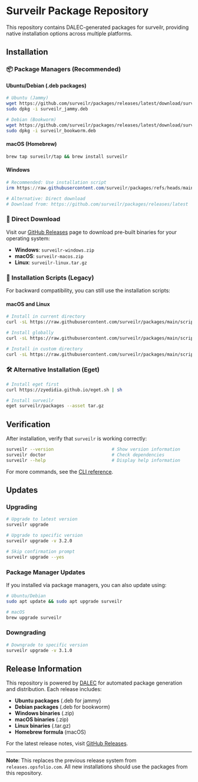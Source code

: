 # Surveilr Package Repository

This repository contains DALEC-generated packages for surveilr, providing native installation options across multiple platforms.

## Installation

### 📦 Package Managers (Recommended)

#### Ubuntu/Debian (.deb packages)

```bash
# Ubuntu (Jammy)
wget https://github.com/surveilr/packages/releases/latest/download/surveilr_jammy.deb
sudo dpkg -i surveilr_jammy.deb

# Debian (Bookworm)
wget https://github.com/surveilr/packages/releases/latest/download/surveilr_bookworm.deb
sudo dpkg -i surveilr_bookworm.deb
```

#### macOS (Homebrew)

```bash
brew tap surveilr/tap && brew install surveilr
```

#### Windows

```powershell
# Recommended: Use installation script
irm https://raw.githubusercontent.com/surveilr/packages/refs/heads/main/scripts/install.ps1 | iex

# Alternative: Direct download
# Download from: https://github.com/surveilr/packages/releases/latest
```

### 🔗 Direct Download

Visit our [GitHub Releases](https://github.com/surveilr/packages/releases) page to download pre-built binaries for your operating system:

- **Windows**: `surveilr-windows.zip`
- **macOS**: `surveilr-macos.zip`
- **Linux**: `surveilr-linux.tar.gz`

### 📜 Installation Scripts (Legacy)

For backward compatibility, you can still use the installation scripts:

#### macOS and Linux

```bash
# Install in current directory
curl -sL https://raw.githubusercontent.com/surveilr/packages/main/scripts/install.sh | bash

# Install globally
curl -sL https://raw.githubusercontent.com/surveilr/packages/main/scripts/install.sh | SURVEILR_HOME="$HOME/bin" bash

# Install in custom directory
curl -sL https://raw.githubusercontent.com/surveilr/packages/main/scripts/install.sh | SURVEILR_HOME="/path/to/directory" bash
```

### 🛠️ Alternative Installation (Eget)

```bash
# Install eget first
curl https://zyedidia.github.io/eget.sh | sh

# Install surveilr
eget surveilr/packages --asset tar.gz
```

## Verification

After installation, verify that `surveilr` is working correctly:

```bash
surveilr --version                      # Show version information
surveilr doctor                         # Check dependencies
surveilr --help                         # Display help information
```

For more commands, see the [CLI reference](https://docs.opsfolio.com/surveilr/reference/cli/commands/).

## Updates

### Upgrading

```bash
# Upgrade to latest version
surveilr upgrade

# Upgrade to specific version
surveilr upgrade -v 3.2.0

# Skip confirmation prompt
surveilr upgrade --yes
```

### Package Manager Updates

If you installed via package managers, you can also update using:

```bash
# Ubuntu/Debian
sudo apt update && sudo apt upgrade surveilr

# macOS
brew upgrade surveilr
```

### Downgrading

```bash
# Downgrade to specific version
surveilr upgrade -v 3.1.0
```

## Release Information

This repository is powered by [DALEC](https://github.com/Azure/dalec) for automated package generation and distribution. Each release includes:

- **Ubuntu packages** (.deb for jammy)
- **Debian packages** (.deb for bookworm) 
- **Windows binaries** (.zip)
- **macOS binaries** (.zip)
- **Linux binaries** (.tar.gz)
- **Homebrew formula** (macOS)

For the latest release notes, visit [GitHub Releases](https://github.com/surveilr/packages/releases).

---

**Note**: This replaces the previous release system from `releases.opsfolio.com`. All new installations should use the packages from this repository.